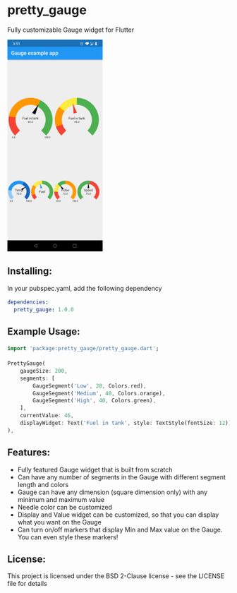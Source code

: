 # pretty_gauge
Fully customizable Gauge widget for Flutter

<img src="https://github.com/JErazo7/gauge/raw/master/GaugeExample.jpg" height="480px" >

## Installing:
In your pubspec.yaml, add the following dependency
```yaml
dependencies:
  pretty_gauge: 1.0.0
```

## Example Usage:
```dart
import 'package:pretty_gauge/pretty_gauge.dart';

PrettyGauge(
    gaugeSize: 200,
    segments: [
        GaugeSegment('Low', 20, Colors.red),
        GaugeSegment('Medium', 40, Colors.orange),
        GaugeSegment('High', 40, Colors.green),
    ],
    currentValue: 46,
    displayWidget: Text('Fuel in tank', style: TextStyle(fontSize: 12)),
),

```
## Features:
* Fully featured Gauge widget that is built from scratch
* Can have any number of segments in the Gauge with different segment length and colors
* Gauge can have any dimension (square dimension only) with any minimum and maximum value
* Needle color can be customized
* Display and Value widget can be customized, so that you can display what you want on the Gauge
* Can turn on/off markers that display Min and Max value on the Gauge. You can even style these markers!

## License:
This project is licensed under the BSD 2-Clause license - see the LICENSE file for details